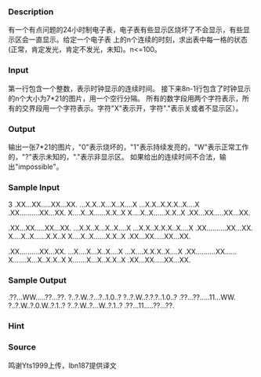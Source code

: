 
### Description
有一个有点问题的24小时制电子表，电子表有些显示区烧坏了不会显示，有些显示区会一直显示。给定一个电子表
上的n个连续的时刻，求出表中每一格的状态(正常，肯定发光，肯定不发光，未知)。n<=100。

### Input
第一行包含一个整数，表示时钟显示的连续时间。
接下来8n-1行包含了时钟显示的n个大小为7*21的图片，用一个空行分隔。
所有的数字段用两个字符表示，所有的交界段用一个字符表示。字符"X"表示开，字符"."表示关或者不显示区）。

### Output
输出一张7*21的图片，"0"表示烧坏的，"1"表示持续发亮的，"W"表示正常工作的，"?"表示未知的，"."表示非显示区。
如果给出的连续时间不合法，输出"impossible"。
### Sample Input
3
.XX...XX.....XX...XX.
...X.X..X...X..X....X
...X.X..X.X.X..X....X
.XX..........XX...XX.
X....X..X......X.X..X
X....X..X......X.X..X
.XX...XX.....XX...XX.

.XX...XX.....XX...XX.
...X.X..X...X..X....X
...X.X..X.X.X..X....X
.XX..........XX...XX.
X....X..X......X.X..X
X....X..X......X.X..X
.XX...XX.....XX...XX.

.XX..........XX...XX.
...X....X...X..X....X
...X....X.X.X..X....X
.XX..........XX......
X.......X...X..X.X..X
X.......X...X..X.X..X
.XX...XX.....XX...XX.

### Sample Output
.??...WW.....??...??.
?..?.W..?...?..1.0..?
?..?.W..?.?.?..1.0..?
.??...??.....11...WW.
?..?.W..?.0.W..?.1..?
?..?.W..?...W..?.1..?
.??...11.....??...??.

### Hint

### Source
鸣谢Yts1999上传，lbn187提供译文
